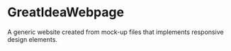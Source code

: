 # GreatIdeaWebpage
A generic website created from mock-up files that implements responsive design elements. 

